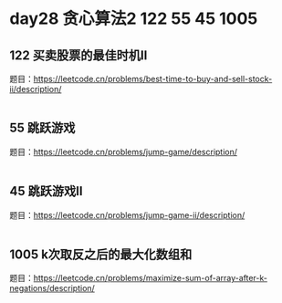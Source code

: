 # day28 贪心算法2 122 55 45 1005

## 122 买卖股票的最佳时机Ⅱ
题目：https://leetcode.cn/problems/best-time-to-buy-and-sell-stock-ii/description/
```

```
## 55 跳跃游戏
题目：https://leetcode.cn/problems/jump-game/description/
```

```
## 45 跳跃游戏Ⅱ
题目：https://leetcode.cn/problems/jump-game-ii/description/
```

```
## 1005 k次取反之后的最大化数组和
题目：https://leetcode.cn/problems/maximize-sum-of-array-after-k-negations/description/
```

```